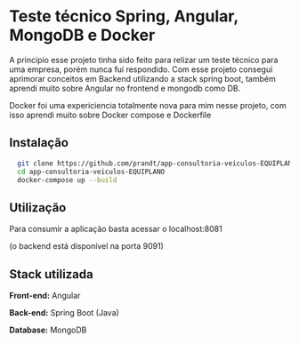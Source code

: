
# Teste técnico Spring, Angular, MongoDB e Docker

A principio esse projeto tinha sido feito para relizar um teste técnico para uma empresa, porém nunca fui respondido.
Com esse projeto consegui aprimorar conceitos em Backend utilizando a stack spring boot, também aprendi muito sobre Angular no frontend e mongodb como DB.

Docker foi uma expericiencia totalmente nova para mim nesse projeto, com isso aprendi muito sobre Docker compose e Dockerfile

## Instalação
```bash
  git clone https://github.com/prandt/app-consultoria-veiculos-EQUIPLANO.git
  cd app-consultoria-veiculos-EQUIPLANO
  docker-compose up --build 
```

## Utilização

Para consumir a aplicação basta acessar o localhost:8081

(o backend está disponível na porta 9091)

## Stack utilizada

**Front-end:** Angular

**Back-end:** Spring Boot (Java)

**Database:** MongoDB


